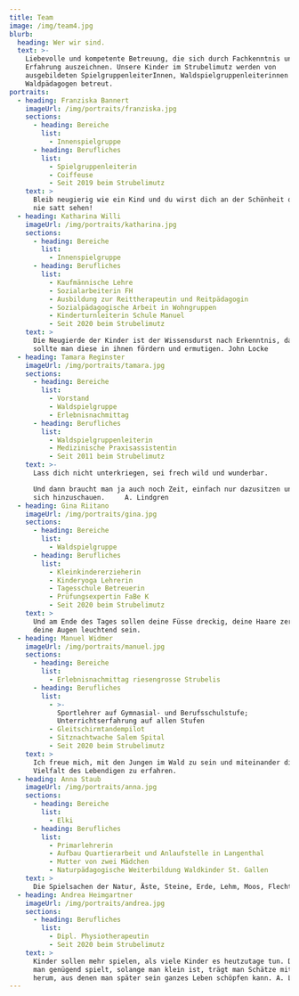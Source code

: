 ```yaml
---
title: Team
image: /img/team4.jpg
blurb:
  heading: Wer wir sind.
  text: >-
    Liebevolle und kompetente Betreuung, die sich durch Fachkenntnis und
    Erfahrung auszeichnen. Unsere Kinder im Strubelimutz werden von
    ausgebildeten SpielgruppenleiterInnen, Waldspielgruppenleiterinnen und
    Waldpädagogen betreut.
portraits:
  - heading: Franziska Bannert
    imageUrl: /img/portraits/franziska.jpg
    sections:
      - heading: Bereiche
        list:
          - Innenspielgruppe
      - heading: Berufliches
        list:
          - Spielgruppenleiterin
          - Coiffeuse
          - Seit 2019 beim Strubelimutz
    text: >
      Bleib neugierig wie ein Kind und du wirst dich an der Schönheit des Lebens
      nie satt sehen!
  - heading: Katharina Willi
    imageUrl: /img/portraits/katharina.jpg
    sections:
      - heading: Bereiche
        list:
          - Innenspielgruppe
      - heading: Berufliches
        list:
          - Kaufmännische Lehre
          - Sozialarbeiterin FH
          - Ausbildung zur Reittherapeutin und Reitpädagogin
          - Sozialpädagogische Arbeit in Wohngruppen
          - Kinderturnleiterin Schule Manuel
          - Seit 2020 beim Strubelimutz
    text: >
      Die Neugierde der Kinder ist der Wissensdurst nach Erkenntnis, darum
      sollte man diese in ihnen fördern und ermutigen. John Locke
  - heading: Tamara Reginster
    imageUrl: /img/portraits/tamara.jpg
    sections:
      - heading: Bereiche
        list:
          - Vorstand
          - Waldspielgruppe
          - Erlebnisnachmittag
      - heading: Berufliches
        list:
          - Waldspielgruppenleiterin
          - Medizinische Praxisassistentin
          - Seit 2011 beim Strubelimutz
    text: >-
      Lass dich nicht unterkriegen, sei frech wild und wunderbar. 

      Und dann braucht man ja auch noch Zeit, einfach nur dazusitzen und vor
      sich hinzuschauen.     A. Lindgren
  - heading: Gina Riitano
    imageUrl: /img/portraits/gina.jpg
    sections:
      - heading: Bereiche
        list:
          - Waldspielgruppe
      - heading: Berufliches
        list:
          - Kleinkindererzieherin
          - Kinderyoga Lehrerin
          - Tagesschule Betreuerin
          - Prüfungsexpertin FaBe K
          - Seit 2020 beim Strubelimutz
    text: >
      Und am Ende des Tages sollen deine Füsse dreckig, deine Haare zerzaust und
      deine Augen leuchtend sein.
  - heading: Manuel Widmer
    imageUrl: /img/portraits/manuel.jpg
    sections:
      - heading: Bereiche
        list:
          - Erlebnisnachmittag riesengrosse Strubelis
      - heading: Berufliches
        list:
          - >-
            Sportlehrer auf Gymnasial- und Berufsschulstufe;
            Unterrichtserfahrung auf allen Stufen
          - Gleitschirmtandempilot
          - Sitznachtwache Salem Spital
          - Seit 2020 beim Strubelimutz
    text: >
      Ich freue mich, mit den Jungen im Wald zu sein und miteinander die
      Vielfalt des Lebendigen zu erfahren.
  - heading: Anna Staub
    imageUrl: /img/portraits/anna.jpg
    sections:
      - heading: Bereiche
        list:
          - Elki
      - heading: Berufliches
        list:
          - Primarlehrerin
          - Aufbau Quartierarbeit und Anlaufstelle in Langenthal
          - Mutter von zwei Mädchen
          - Naturpädagogische Weiterbildung Waldkinder St. Gallen
    text: >
      Die Spielsachen der Natur, Äste, Steine, Erde, Lehm, Moos, Flechten, Tannzapfen, Nüsse und vieles Mehr bieten alles, was unsere Kinder brauchen um kreativ zu sein.
  - heading: Andrea Heimgartner
    imageUrl: /img/portraits/andrea.jpg
    sections:
      - heading: Berufliches
        list:
          - Dipl. Physiotherapeutin
          - Seit 2020 beim Strubelimutz
    text: >
      Kinder sollen mehr spielen, als viele Kinder es heutzutage tun. Denn wenn
      man genügend spielt, solange man klein ist, trägt man Schätze mit sich
      herum, aus denen man später sein ganzes Leben schöpfen kann. A. Lindgren
---
```


